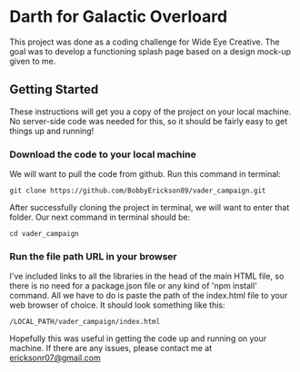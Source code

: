 # Darth for Galactic Overloard

This project was done as a coding challenge for Wide Eye Creative.
The goal was to develop a functioning splash page based on a design
mock-up given to me.

## Getting Started

These instructions will get you a copy of the project on your local
machine.  No server-side code was needed for this, so it should be
fairly easy to get things up and running!

### Download the code to your local machine

We will want to pull the code from github.  Run this command in terminal:

`git clone https://github.com/BobbyErickson89/vader_campaign.git`

After successfully cloning the project in terminal, we will want to enter that folder.
 Our next command in terminal should be:

`cd vader_campaign`

### Run the file path URL in your browser

I've included links to all the libraries in the head of the main HTML file,
so there is no need for a package.json file or any kind of 'npm install' command.
All we have to do is paste the path of the index.html file to your web
browser of choice.  It should look something like this:

`/LOCAL_PATH/vader_campaign/index.html`

Hopefully this was useful in getting the code up and running on your machine.
If there are any issues, please contact me at ericksonr07@gmail.com

